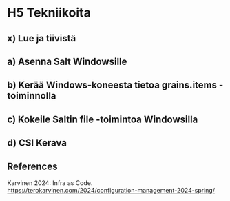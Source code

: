 # H5 Tekniikoita

## x) Lue ja tiivistä

###

###

###

###

## a) Asenna Salt Windowsille

## b) Kerää Windows-koneesta tietoa grains.items -toiminnolla

## c) Kokeile Saltin file -toimintoa Windowsilla

## d) CSI Kerava

## References

Karvinen 2024: Infra as Code. https://terokarvinen.com/2024/configuration-management-2024-spring/
